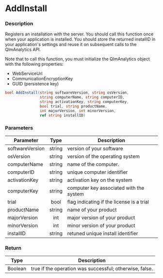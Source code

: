 # AddInstall

### Description

Registers an installation with the server. You should call this function once when your application is installed. You should store the returned installID in your application's settings and reuse it on subsequent calls to the QlmAnalytics API.

Note that to call this function, you must initialize the QlmAnalytics object with the following properties:

* WebServiceUrl
* CommunicationEncryptionKey
* GUID (persistence key)

```c#
bool AddInstall(string softwareVersion, string osVersion, 
                string computerName, string computerID, 
                string activationKey, string computerKey, 
                bool trial, string productName, 
                int majorVersion, int minorVersion, 
                ref string installID)
```

### Parameters

| Parameter       |  Type  | Description                               |
| --------------- | :----: | ----------------------------------------- |
| softwareVersion | string | version of your software                  |
| osVersion       | string | version of the operating system           |
| computerName    | string | name of the computer.                     |
| computerID      | string | unique computer identifier                |
| activationKey   | string | activation key on the system              |
| computerKey     | string | computer key associated with the system   |
| trial           |  bool  | flag indicating if the license is a trial |
| productName     | string | name of your product                      |
| majorVersion    |   int  | major version of your product             |
| minorVersion    |   int  | minor version of your product             |
| installID       | string | retuned unique install identifier         |

### Return

| Type    | Description                                             |
| ------- | ------------------------------------------------------- |
| Boolean | true if the operation was successful; otherwise, false. |
